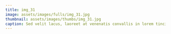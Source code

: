 ```yaml
--- 
title: img_31
image: assets/images/fulls/img_31.jpg 
thumbnail: assets/images/thumbs/img_31.jpg 
caption: Sed velit lacus, laoreet at venenatis convallis in lorem tincidunt. 
--- 
```

